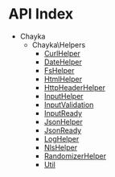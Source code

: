 API Index
=========

* Chayka
    * Chayka\Helpers
        * [CurlHelper](Chayka-Helpers-CurlHelper.md)
        * [DateHelper](Chayka-Helpers-DateHelper.md)
        * [FsHelper](Chayka-Helpers-FsHelper.md)
        * [HtmlHelper](Chayka-Helpers-HtmlHelper.md)
        * [HttpHeaderHelper](Chayka-Helpers-HttpHeaderHelper.md)
        * [InputHelper](Chayka-Helpers-InputHelper.md)
        * [InputValidation](Chayka-Helpers-InputValidation.md)
        * [InputReady](Chayka-Helpers-InputReady.md)
        * [JsonHelper](Chayka-Helpers-JsonHelper.md)
        * [JsonReady](Chayka-Helpers-JsonReady.md)
        * [LogHelper](Chayka-Helpers-LogHelper.md)
        * [NlsHelper](Chayka-Helpers-NlsHelper.md)
        * [RandomizerHelper](Chayka-Helpers-RandomizerHelper.md)
        * [Util](Chayka-Helpers-Util.md)

